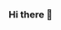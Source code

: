 ### Hi there 👋

<!--
**E1442020/E1442020** is a ✨ _special_ ✨ repository because its `README.md` (this file) appears on your GitHub profile.

Here are some ideas to get you started:

- 🔭 I’m gratuted from Alazhar Engineering by Exellent grade (91.57%)

- 🌱 I’m currently learning FrontEnd Development
- 👯 I’m looking to collaborate on some web projects.
- 💬 Ask me about web technologies
- 📫 How to reach me: emanmasoud763@gmail.com  ,, 01065204765
- ⚡ Fun fact: I love coding ,design ,cooking,sports and more
-->
